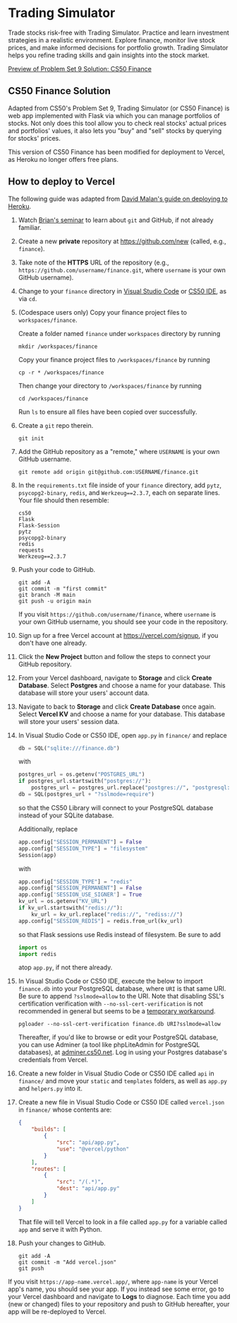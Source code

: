 # Trading Simulator

Trade stocks risk-free with Trading Simulator. Practice and learn investment strategies in a realistic environment. Explore finance, monitor live stock prices, and make informed decisions for portfolio growth. Trading Simulator helps you refine trading skills and gain insights into the stock market.

[Preview of Problem Set 9 Solution: CS50 Finance](/api/static/screenshot.png)

## CS50 Finance Solution

Adapted from CS50's Problem Set 9, Trading Simulator (or CS50 Finance) is web app implemented with Flask via which you can manage portfolios of stocks. Not only does this tool allow you to check real stocks' actual prices and portfolios' values, it also lets you "buy" and "sell" stocks by querying for stocks' prices.

This version of CS50 Finance has been modified for deployment to Vercel, as Heroku no longer offers free plans.

## How to deploy to Vercel

The following guide was adapted from [David Malan's guide on deploying to Heroku](https://cs50.readthedocs.io/heroku/).

1. Watch [Brian's seminar](https://youtu.be/MJUJ4wbFm_A) to learn about `git` and GitHub, if not already familiar.

1. Create a new **private** repository at <https://github.com/new> (called, e.g., `finance`).

1. Take note of the **HTTPS** URL of the repository (e.g., `https://github.com/username/finance.git`, where `username` is your own GitHub username).

1. Change to your `finance` directory in [Visual Studio Code](https://cs50.readthedocs.io/code/) or [CS50 IDE](https://cs50.readthedocs.io/ide/), as via `cd`.

1. (Codespace users only) Copy your finance project files to `workspaces/finance`.

    Create a folder named `finance` under `workspaces` directory by running

    ```
    mkdir /workspaces/finance
    ```

    Copy your finance project files to `/workspaces/finance` by running

    ```
    cp -r * /workspaces/finance
    ```

    Then change your directory to `/workspaces/finance` by running

    ```
    cd /workspaces/finance
    ```

    Run `ls` to ensure all files have been copied over successfully.

1. Create a `git` repo therein.

    ```
    git init
    ```

1. Add the GitHub repository as a "remote," where `USERNAME` is your own GitHub username.

    ```
    git remote add origin git@github.com:USERNAME/finance.git
    ```

1. In the `requirements.txt` file inside of your `finance` directory, add `pytz`, `psycopg2-binary`, `redis`, and `Werkzeug==2.3.7`, each on separate lines. Your file should then resemble:

    ```
    cs50
    Flask
    Flask-Session
    pytz
    psycopg2-binary
    redis
    requests
    Werkzeug==2.3.7
    ```

1. Push your code to GitHub.

    ```text
    git add -A
    git commit -m "first commit"
    git branch -M main
    git push -u origin main
    ```
    If you visit `https://github.com/username/finance`, where `username` is your own GitHub username, you should see your code in the repository.

1. Sign up for a free Vercel account at <https://vercel.com/signup>, if you don't have one already.

1. Click the **New Project** button and follow the steps to connect your GitHub repository.

1. From your Vercel dashboard, navigate to **Storage** and click **Create Database**. Select **Postgres** and choose a name for your database. This database will store your users' account data.

1. Navigate to back to **Storage** and click **Create Database** once again. Select **Vercel KV** and choose a name for your database. This database will store your users' session data.

1.  In Visual Studio Code or CS50 IDE, open `app.py` in `finance/` and replace

    ```py
    db = SQL("sqlite:///finance.db")
    ```

    with

    ```py
    postgres_url = os.getenv("POSTGRES_URL")
    if postgres_url.startswith("postgres://"):
        postgres_url = postgres_url.replace("postgres://", "postgresql://")
    db = SQL(postgres_url + "?sslmode=require")
    ```

    so that the CS50 Library will connect to your PostgreSQL database instead of your SQLite database. 
    
    Additionally, replace 
    
    ```py
    app.config["SESSION_PERMANENT"] = False
    app.config["SESSION_TYPE"] = "filesystem"
    Session(app)
    ```

    with

    ```py
    app.config["SESSION_TYPE"] = "redis"
    app.config["SESSION_PERMANENT"] = False
    app.config['SESSION_USE_SIGNER'] = True
    kv_url = os.getenv("KV_URL")
    if kv_url.startswith("redis://"):
        kv_url = kv_url.replace("redis://", "rediss://")
    app.config["SESSION_REDIS"] = redis.from_url(kv_url)
    ```
    
    so that Flask sessions use Redis instead of filesystem. Be sure to add

    ```py
    import os
    import redis
    ```

    atop `app.py`, if not there already.

1.  In Visual Studio Code or CS50 IDE, execute the below to import `finance.db` into your PostgreSQL database, where `URI` is that same URI. Be sure to append `?sslmode=allow` to the URI. Note that disabling SSL's certification verification with `--no-ssl-cert-verification` is not recommended in general but seems to be a [temporary workaround](https://github.com/dimitri/pgloader/commit/16dda01f371f033e0df75d80127643605df7830f).

    ```
    pgloader --no-ssl-cert-verification finance.db URI?sslmode=allow
    ```

    Thereafter, if you'd like to browse or edit your PostgreSQL database, you can use Adminer (a tool like phpLiteAdmin for PostgreSQL databases), at [adminer.cs50.net](https://adminer.cs50.net/). Log in using your Postgres database's credentials from Vercel.

1.  Create a new folder in Visual Studio Code or CS50 IDE called `api` in `finance/` and move your `static` and `templates` folders, as well as `app.py` and `helpers.py` into it.

1.  Create a new file in Visual Studio Code or CS50 IDE called `vercel.json` in `finance/` whose contents are:

    ```json
    {
        "builds": [
            {
                "src": "api/app.py",
                "use": "@vercel/python"
            }
        ],
        "routes": [
            {
                "src": "/(.*)",
                "dest": "api/app.py"
            }
        ]
    }
    ```

    That file will tell Vercel to look in a file called `app.py` for a variable called `app` and serve it with Python.

1.  Push your changes to GitHub.

    ```text
    git add -A
    git commit -m "Add vercel.json"
    git push
    ```

If you visit `https://app-name.vercel.app/`, where `app-name` is your Vercel app's name, you should see your app. If you instead see some error, go to your Vercel dashboard and navigate to **Logs** to diagnose. Each time you add (new or changed) files to your repository and push to GitHub hereafter, your app will be re-deployed to Vercel.
